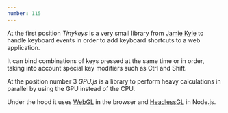 ```yaml
---
number: 115
---
```


At the first position _Tinykeys_ is a very small library from [Jamie Kyle](https://github.com/jamiebuilds) to handle keyboard events in order to add keyboard shortcuts to a web application.

It can bind combinations of keys pressed at the same time or in order, taking into account special key modifiers such as Ctrl and Shift.

At the position number 3 _GPU.js_ is a library to perform heavy calculations in parallel by using the GPU instead of the CPU.

Under the hood it uses [WebGL](https://developer.mozilla.org/en-US/docs/Web/API/WebGL_API) in the browser and [HeadlessGL](https://github.com/stackgl/headless-gl) in Node.js.
